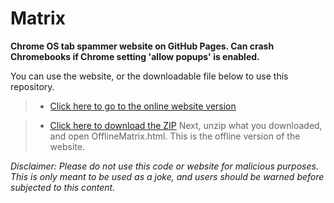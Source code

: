 # Matrix
**Chrome OS tab spammer website on GitHub Pages. Can crash Chromebooks if Chrome setting 'allow popups' is enabled.**

You can use the website, or the downloadable file below to use this repository.
> - [Click here to go to the online website version](https://182exe.github.io/matrix)

> - [Click here to download the ZIP](https://github.com/182exe/matrix/archive/refs/heads/main.zip) 
> Next, unzip what you downloaded, and open OfflineMatrix.html. This is the offline version of the website.

*Disclaimer: Please do not use this code or website for malicious purposes. This is only meant to be used as a joke, and users should be warned before subjected to this content.*
